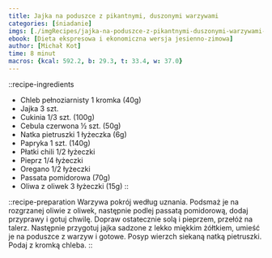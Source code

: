 ```yaml
---
title: Jajka na poduszce z pikantnymi, duszonymi warzywami
categories: [śniadanie]
imgs: [./imgRecipes/jajka-na-poduszce-z-pikantnymi-duszonymi-warzywami-1.jpg, ./imgRecipes/jajka-na-poduszce-z-pikantnymi-duszonymi-warzywami-2.jpg]
ebook: [Dieta ekspresowa i ekonomiczna wersja jesienno-zimowa]
author: [Michał Kot]
time: 8 minut
macros: {kcal: 592.2, b: 29.3, t: 33.4, w: 37.0}
---
```


::recipe-ingredients
- Chleb pełnoziarnisty 1 kromka (40g)
- Jajka 3 szt.
- Cukinia 1/3 szt. (100g)
- Cebula czerwona ½ szt. (50g)
- Natka pietruszki 1 łyżeczka (6g)
- Papryka 1 szt. (140g)
- Płatki chili 1/2 łyżeczki
- Pieprz 1/4 łyżeczki
- Oregano 1/2 łyżeczki
- Passata pomidorowa (70g)
- Oliwa z oliwek 3 łyżeczki (15g)
::

::recipe-preparation
Warzywa pokrój według uznania. Podsmaż je na rozgrzanej oliwie z oliwek, następnie podlej passatą pomidorową, dodaj przyprawy i gotuj chwilę. Dopraw ostatecznie solą i pieprzem, przełóż na talerz. Następnie przygotuj jajka sadzone z lekko miękkim żółtkiem, umieść je na poduszce z warzyw i gotowe. Posyp wierzch siekaną natką pietruszki. Podaj z kromką chleba.
::